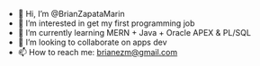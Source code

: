 - 👋 Hi, I’m @BrianZapataMarin
- 👀 I’m interested in get my first programming job
- 🌱 I’m currently learning MERN + Java + Oracle APEX & PL/SQL
- 💞️ I’m looking to collaborate on apps dev
- 📫 How to reach me: brianezm@gmail.com

<!---
BrianEZM/BrianEZM is a ✨ special ✨ repository because its `README.md` (this file) appears on your GitHub profile.
You can click the Preview link to take a look at your changes.
--->
